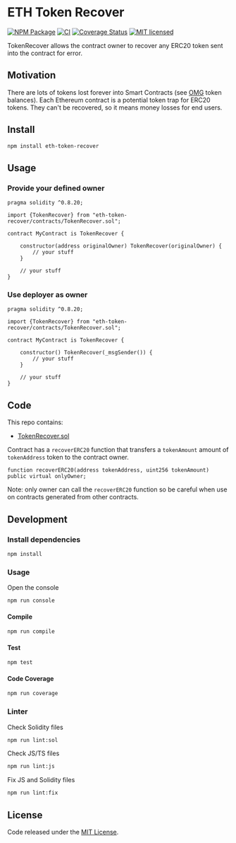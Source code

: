 # ETH Token Recover

[![NPM Package](https://img.shields.io/npm/v/eth-token-recover.svg?style=flat-square)](https://www.npmjs.org/package/eth-token-recover)
[![CI](https://github.com/vittominacori/eth-token-recover/actions/workflows/ci.yml/badge.svg)](https://github.com/vittominacori/eth-token-recover/actions/workflows/ci.yml)
[![Coverage Status](https://codecov.io/gh/vittominacori/eth-token-recover/graph/badge.svg)](https://codecov.io/gh/vittominacori/eth-token-recover)
[![MIT licensed](https://img.shields.io/github/license/vittominacori/eth-token-recover.svg)](https://github.com/vittominacori/eth-token-recover/blob/master/LICENSE)

TokenRecover allows the contract owner to recover any ERC20 token sent into the contract for error.

## Motivation

There are lots of tokens lost forever into Smart Contracts (see [OMG](https://etherscan.io/address/0xd26114cd6ee289accf82350c8d8487fedb8a0c07) token balances).
Each Ethereum contract is a potential token trap for ERC20 tokens. They can't be recovered, so it means money losses for end users.

## Install

```bash
npm install eth-token-recover
```

## Usage

### Provide your defined owner

```solidity
pragma solidity ^0.8.20;

import {TokenRecover} from "eth-token-recover/contracts/TokenRecover.sol";

contract MyContract is TokenRecover {

    constructor(address originalOwner) TokenRecover(originalOwner) {
        // your stuff
    }
    
    // your stuff
}
```

### Use deployer as owner

```solidity
pragma solidity ^0.8.20;

import {TokenRecover} from "eth-token-recover/contracts/TokenRecover.sol";

contract MyContract is TokenRecover {

    constructor() TokenRecover(_msgSender()) {
        // your stuff
    }
    
    // your stuff
}
```

## Code

This repo contains:

* [TokenRecover.sol](https://github.com/vittominacori/eth-token-recover/blob/master/contracts/TokenRecover.sol)

Contract has a `recoverERC20` function that transfers a `tokenAmount` amount of `tokenAddress` token to the contract owner.

```solidity
function recoverERC20(address tokenAddress, uint256 tokenAmount) public virtual onlyOwner;
```

Note: only owner can call the `recoverERC20` function so be careful when use on contracts generated from other contracts.

## Development

### Install dependencies

```bash
npm install
```

### Usage

Open the console

```bash
npm run console
```

#### Compile

```bash
npm run compile
```

#### Test

```bash
npm test
```

#### Code Coverage

```bash
npm run coverage
```

### Linter

Check Solidity files

```bash
npm run lint:sol
```

Check JS/TS files

```bash
npm run lint:js
```

Fix JS and Solidity files

```bash
npm run lint:fix
```

## License

Code released under the [MIT License](https://github.com/vittominacori/eth-token-recover/blob/master/LICENSE).
